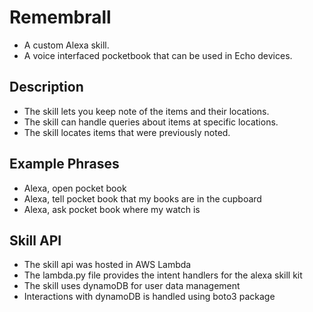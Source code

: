 # Remembrall
- A custom Alexa skill.
- A voice interfaced pocketbook that can be used in Echo devices.
## Description
- The skill lets you keep note of the items and their locations.
- The skill can handle queries about items at specific locations.
- The skill locates items that were previously noted.
## Example Phrases
- Alexa, open pocket book
- Alexa, tell pocket book that my books are in the cupboard
- Alexa, ask pocket book where my watch is
## Skill API
- The skill api was hosted in AWS Lambda
- The lambda.py file provides the intent handlers for the alexa skill kit
- The skill uses dynamoDB for user data management
- Interactions with dynamoDB is handled using boto3 package
